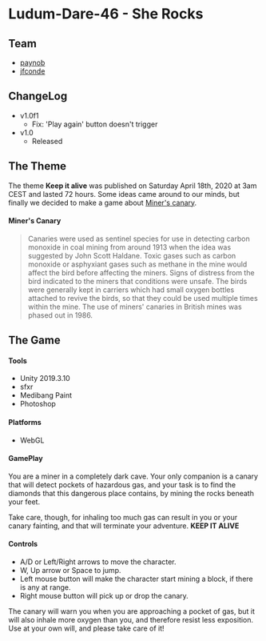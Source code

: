 # Ludum-Dare-46 - She Rocks

## Team
* [paynob](https://github.com/paynob)
* [jfconde](https://github.com/jfconde)

## ChangeLog
* v1.0f1
  - Fix: 'Play again' button doesn't trigger
* v1.0
  - Released
  
## The Theme
The theme **Keep it alive** was published on Saturday April 18th, 2020 at 3am CEST and lasted 72 hours. Some ideas came around to our minds, but finally we decided to make a game about [Miner's canary](https://en.wikipedia.org/wiki/Domestic_canary#Miner's_canary).

#### Miner's Canary
>Canaries were used as sentinel species for use in detecting carbon monoxide in coal mining from around 1913 when the idea was suggested by John Scott Haldane. Toxic gases such as carbon monoxide or asphyxiant gases such as methane in the mine would affect the bird before affecting the miners. Signs of distress from the bird indicated to the miners that conditions were unsafe. The birds were generally kept in carriers which had small oxygen bottles attached to revive the birds, so that they could be used multiple times within the mine. The use of miners' canaries in British mines was phased out in 1986.

## The Game

#### Tools
* Unity 2019.3.10
* sfxr
* Medibang Paint
* Photoshop

#### Platforms
* WebGL

#### GamePlay
You are a miner in a completely dark cave. Your only companion is a canary that will detect pockets of hazardous gas, and your task is to find the diamonds that this dangerous place contains, by mining the rocks beneath your feet. 

Take care, though, for inhaling too much gas can result in you or your canary fainting, and that will terminate your adventure. **KEEP IT ALIVE**

#### Controls
* A/D or Left/Right arrows to move the character.
* W, Up arrow or Space to jump.
* Left mouse button will make the character start mining a block, if there is any at range.
* Right mouse button will pick up or drop the canary. 

The canary will warn you when you are approaching a pocket of gas, but it will also inhale more oxygen than you, and therefore resist less exposition. Use at your own will, and please take care of it!

